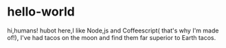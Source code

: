 # hello-world
hi,humans!
hubot here,I like Node,js and Coffeescript( that's why I'm made of!),
I've had tacos on the moon and find them far superior to Earth tacos.
